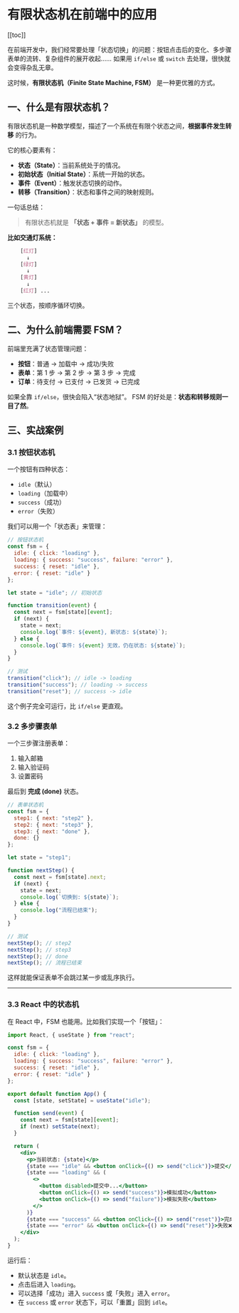 # 有限状态机在前端中的应用

[[toc]]

在前端开发中，我们经常要处理「状态切换」的问题：按钮点击后的变化、多步骤表单的流转、复杂组件的展开收起…… 如果用 `if/else` 或 `switch` 去处理，很快就会变得杂乱无章。

这时候，**有限状态机（Finite State Machine, FSM）** 是一种更优雅的方式。

## 一、什么是有限状态机？

有限状态机是一种数学模型，描述了一个系统在有限个状态之间，**根据事件发生转移** 的行为。

它的核心要素有：

- **状态（State）**：当前系统处于的情况。
- **初始状态（Initial State）**：系统一开始的状态。
- **事件（Event）**：触发状态切换的动作。
- **转移（Transition）**：状态和事件之间的映射规则。

一句话总结：

> 有限状态机就是 **「状态 + 事件 = 新状态」** 的模型。

**比如交通灯系统：**

```css
    [红灯]
      ↓
    [绿灯]
      ↓
    [黄灯]
      ↓
    [红灯] ...

```

三个状态，按顺序循环切换。

## 二、为什么前端需要 FSM？

前端里充满了状态管理问题：

- **按钮**：普通 → 加载中 → 成功/失败
- **表单**：第 1 步 → 第 2 步 → 第 3 步 → 完成
- **订单**：待支付 → 已支付 → 已发货 → 已完成

如果全靠 `if/else`，很快会陷入“状态地狱”。 FSM 的好处是：**状态和转移规则一目了然**。

## 三、实战案例

### 3.1 按钮状态机

一个按钮有四种状态：

- `idle`（默认）
- `loading`（加载中）
- `success`（成功）
- `error`（失败）

我们可以用一个「状态表」来管理：

```js
// 按钮状态机
const fsm = {
  idle: { click: "loading" },
  loading: { success: "success", failure: "error" },
  success: { reset: "idle" },
  error: { reset: "idle" }
};

let state = "idle"; // 初始状态

function transition(event) {
  const next = fsm[state][event];
  if (next) {
    state = next;
    console.log(`事件: ${event}, 新状态: ${state}`);
  } else {
    console.log(`事件: ${event} 无效，仍在状态: ${state}`);
  }
}

// 测试
transition("click"); // idle -> loading
transition("success"); // loading -> success
transition("reset"); // success -> idle
```

这个例子完全可运行，比 `if/else` 更直观。

### 3.2 多步骤表单

一个三步骤注册表单：

1. 输入邮箱
2. 输入验证码
3. 设置密码

最后到 **完成 (done)** 状态。

```js
// 表单状态机
const fsm = {
  step1: { next: "step2" },
  step2: { next: "step3" },
  step3: { next: "done" },
  done: {}
};

let state = "step1";

function nextStep() {
  const next = fsm[state].next;
  if (next) {
    state = next;
    console.log(`切换到: ${state}`);
  } else {
    console.log("流程已结束");
  }
}

// 测试
nextStep(); // step2
nextStep(); // step3
nextStep(); // done
nextStep(); // 流程已结束
```

这样就能保证表单不会跳过某一步或乱序执行。

---

### 3.3 React 中的状态机

在 React 中，FSM 也能用。比如我们实现一个「按钮」：

```jsx
import React, { useState } from "react";

const fsm = {
  idle: { click: "loading" },
  loading: { success: "success", failure: "error" },
  success: { reset: "idle" },
  error: { reset: "idle" }
};

export default function App() {
  const [state, setState] = useState("idle");

  function send(event) {
    const next = fsm[state][event];
    if (next) setState(next);
  }

  return (
    <div>
      <p>当前状态: {state}</p>
      {state === "idle" && <button onClick={() => send("click")}>提交</button>}
      {state === "loading" && (
        <>
          <button disabled>提交中...</button>
          <button onClick={() => send("success")}>模拟成功</button>
          <button onClick={() => send("failure")}>模拟失败</button>
        </>
      )}
      {state === "success" && <button onClick={() => send("reset")}>完成✅（重置）</button>}
      {state === "error" && <button onClick={() => send("reset")}>失败❌（重置）</button>}
    </div>
  );
}
```

运行后：

- 默认状态是 `idle`。
- 点击后进入 `loading`。
- 可以选择「成功」进入 `success` 或「失败」进入 `error`。
- 在 `success` 或 `error` 状态下，可以「重置」回到 `idle`。
